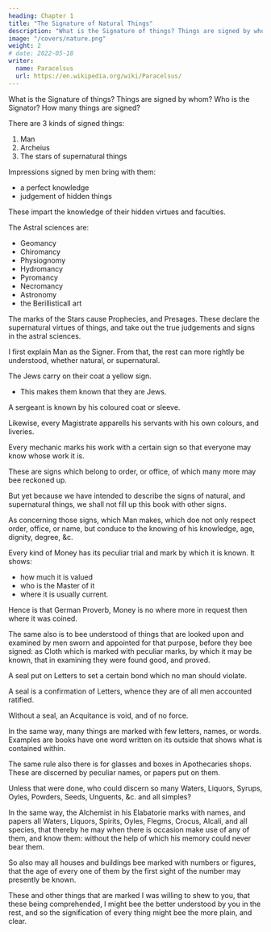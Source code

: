 ```yaml
---
heading: Chapter 1
title: "The Signature of Natural Things"
description: "What is the Signature of things? Things are signed by whom? Who is the Signator? How many things are signed?"
image: "/covers/nature.png"
weight: 2
# date: 2022-05-18
writer:
  name: Paracelsus
  url: https://en.wikipedia.org/wiki/Paracelsus/
---
```



What is the Signature of things? Things are signed by whom? Who is the Signator? How many things are signed?

There are 3 kinds of signed things:

1. Man
2. Archeius
3. The stars of supernatural things

Impressions signed by men bring with them:
- a perfect knowledge
- judgement of hidden things

These impart the knowledge of their hidden virtues and faculties.

The Astral sciences are:
- Geomancy
- Chiromancy
- Physiognomy
- Hydromancy
- Pyromancy
- Necromancy
- Astronomy
- the Berillisticall art

The marks of the Stars cause Prophecies, and Presages. These declare the supernatural virtues of things, and take out the true judgements and signs in the astral sciences. 

<!-- But that wee may explain briefly, and truly all the signs, or markes, it wil be necessary in the first place, that wee speak of those signs of which  -->

I first explain Man as the Signer. From that, the rest can more rightly be understood, whether natural, or supernatural.

The Jews carry on their coat a yellow sign.
- This makes them known that they are Jews. 

A sergeant is known by his coloured coat or sleeve.

Likewise, every Magistrate apparells his servants with his own colours, and liveries.

Every mechanic marks his work with a certain sign so that everyone may know whose work it is.

<!-- For which end Carriers wear the liverie of their master, or city, that it may be known whom they serve and from whence they travell, that thereby they may goe the safer.

So every Souldier wears a marke, or badge, as colours, black, white, yellow, green, blew, or red, &c. that he may be distinguished from the enemie. Hence it may bee known that this is Cesars souldier, that the Kings, this an Italian, this a French souldier, &c. -->

These are signs which belong to order, or office, of which many more may bee reckoned up. 

But yet because we have intended to describe the signs of natural, and supernatural things, we shall not fill up this book with other signs.

As concerning those signs, which Man makes, which doe not only respect order, office, or name, but conduce to the knowing of his knowledge, age, dignity, degree, &c. 

Every kind of Money has its peculiar trial and mark by which it is known. It shows:
- how much it is valued
- who is the Master of it
- where it is usually current. 

Hence is that German Proverb, Money is no where more in request then where it was coined.

The same also is to bee understood of things that are looked upon and examined by men sworn and appointed for that purpose, before they bee signed: as Cloth which is marked with peculiar marks, by which it may be known, that in examining they were found good, and proved.

A seal put on Letters to set a certain bond which no man should violate.

A seal is a confirmation of Letters, whence they are of all men accounted ratified. 

Without a seal, an Acquitance is void, and of no force.

In the same way, many things are marked with few letters, names, or words. Examples are books have one word written on its outside that shows what is contained within.

The same rule also there is for glasses and boxes in Apothecaries shops. These are discerned by peculiar names, or papers put on them. 

Unless that were done, who could discern so many Waters, Liquors, Syrups, Oyles, Powders, Seeds, Unguents, &c. and all simples? 

In the same way, the Alchemist in his Elabatorie marks with names, and papers all Waters, Liquors, Spirits, Oyles, Flegms, Crocus, Alcali, and all species, that thereby he may when there is occasion make use of any of them, and know them: without the help of which his memory could never bear them.

So also may all houses and buildings bee marked with numbers or figures, that the age of every one of them by the first sight of the number may presently be known.

These and other things that are marked I was willing to shew to you, that these being comprehended, I might bee the better understood by you in the rest, and so the signification of every thing might bee the more plain, and clear.

